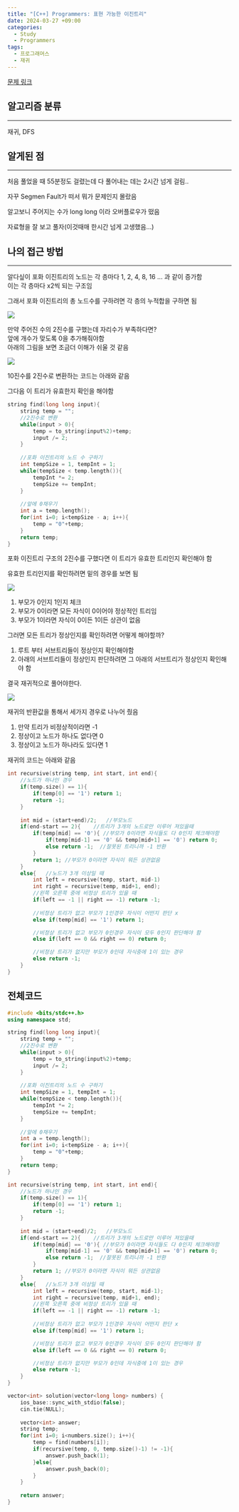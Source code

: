 ```yaml
---
title: "[C++] Programmers: 표현 가능한 이진트리"
date: 2024-03-27 +09:00
categories:
  - Study
  - Programmers
tags:
  - 프로그래머스
  - 재귀
---
```

[문제 링크](https://school.programmers.co.kr/learn/courses/30/lessons/150367)

## 알고리즘 분류
---
재귀, DFS

## 알게된 점
---
처음 풀었을 때 55분정도 걸렸는데 다 풀어내는 데는 2시간 넘게 걸림..

자꾸 Segmen Fault가 떠서 뭐가 문제인지 몰랐음

알고보니 주어지는 수가 long long 이라 오버플로우가 떴음

자료형을 잘 보고 풀자(이것때매 한시간 넘게 고생했음...)

## 나의 접근 방법
---
알다싶이 포화 이진트리의 노드는 각 층마다 1, 2, 4, 8, 16 ... 과 같이 증가함    
이는 각 층마다 x2씩 되는 구조임

그래서 포화 이진트리의 총 노드수를 구하려면 각 층의 누적합을 구하면 됨

![](images/2024-03-27-Programmers-표현%20가능한%20이진트리.png)

만약 주어진 수의 2진수를 구했는데 자리수가 부족하다면?     
앞에 개수가 맞도록 0을 추가해줘야함     
아래의 그림을 보면 조금더 이해가 쉬울 것 같음     

![](images/2024-03-27-Programmers-표현%20가능한%20이진트리-1.png)

10진수를 2진수로 변환하는 코드는 아래와 같음

그다음 이 트리가 유효한지 확인을 해야함 

```cpp
string find(long long input){
    string temp = "";
    //2진수로 변환
    while(input > 0){
        temp = to_string(input%2)+temp;
        input /= 2;
    }
    
    //포화 이진트리의 노드 수 구하기
    int tempSize = 1, tempInt = 1;
    while(tempSize < temp.length()){
        tempInt *= 2;
        tempSize += tempInt;
    }
    
    //앞에 0채우기
    int a = temp.length();
    for(int i=0; i<tempSize - a; i++){
        temp = "0"+temp;
    }
    return temp;
}
```

포화 이진트리 구조의 2진수를 구했다면 이 트리가 유효한 트리인지 확인해야 함

유효한 트리인지를 확인하려면 밑의 경우를 보면 됨

![](images/2024-03-27-Programmers-표현%20가능한%20이진트리-2.png)

1. 부모가 0인지 1인지 체크
2. 부모가 0이라면 모든 자식이 0이어야 정상적인 트리임
3. 부모가 1이라면 자식이 0이든 1이든 상관이 없음

그러면 모든 트리가 정상인지를 확인하려면 어떻게 해야할까?

1. 루트 부터 서브트리들이 정상인지 확인해야함
2. 아래의 서브트리들이 정상인지 판단하려면 그 아래의 서브트리가 정상인지 확인해야 함

결국 재귀적으로 풀어야한다.

![](images/2024-03-27-Programmers-표현%20가능한%20이진트리-3.png)

재귀의 반환값을 통해서 세가지 경우로 나누어 줬음
1. 만약 트리가 비정상적이라면 -1
2. 정상이고 노드가 하나도 없다면 0
3. 정상이고 노드가 하나라도 있다면 1

재귀의 코드는 아래와 같음
```cpp
int recursive(string temp, int start, int end){
	//노드가 하나인 경우
    if(temp.size() == 1){
        if(temp[0] == '1') return 1;
        return -1;
    }
    
    int mid = (start+end)/2;   //부모노드
    if(end-start == 2){    //트리가 3개의 노드로만 이루어 져있을때
        if(temp[mid] == '0'){ //부모가 0이라면 자식들도 다 0인지 체크해야함
            if(temp[mid-1] == '0' && temp[mid+1] == '0') return 0;
            else return -1;  //잘못된 트리니까 -1 반환
        }
        return 1; //부모가 0이라면 자식이 뭐든 상관없음
    }
    else{   //노드가 3개 이상일 때
        int left = recursive(temp, start, mid-1)
        int right = recursive(temp, mid+1, end);
        //왼쪽 오른쪽 중에 비정상 트리가 있을 때
        if(left == -1 || right == -1) return -1;
        
	    //비정상 트리가 없고 부모가 1인경우 자식이 어떤지 판단 x
        else if(temp[mid] == '1') return 1;

		//비정상 트리가 없고 부모가 0인경우 자식이 모두 0인지 판단해야 함
        else if(left == 0 && right == 0) return 0;

		//비정상 트리가 없지만 부모가 0인데 자식중에 1이 있는 경우
        else return -1;
    }
}
```


## 전체코드
```cpp
#include <bits/stdc++.h>
using namespace std;

string find(long long input){
    string temp = "";
    //2진수로 변환
    while(input > 0){
        temp = to_string(input%2)+temp;
        input /= 2;
    }
    
    //포화 이진트리의 노드 수 구하기
    int tempSize = 1, tempInt = 1;
    while(tempSize < temp.length()){
        tempInt *= 2;
        tempSize += tempInt;
    }
    
    //앞에 0채우기
    int a = temp.length();
    for(int i=0; i<tempSize - a; i++){
        temp = "0"+temp;
    }
    return temp;
}

int recursive(string temp, int start, int end){
	//노드가 하나인 경우
    if(temp.size() == 1){
        if(temp[0] == '1') return 1;
        return -1;
    }
    
    int mid = (start+end)/2;   //부모노드
    if(end-start == 2){    //트리가 3개의 노드로만 이루어 져있을때
        if(temp[mid] == '0'){ //부모가 0이라면 자식들도 다 0인지 체크해야함
            if(temp[mid-1] == '0' && temp[mid+1] == '0') return 0;
            else return -1;  //잘못된 트리니까 -1 반환
        }
        return 1; //부모가 0이라면 자식이 뭐든 상관없음
    }
    else{   //노드가 3개 이상일 때
        int left = recursive(temp, start, mid-1);
        int right = recursive(temp, mid+1, end);
        //왼쪽 오른쪽 중에 비정상 트리가 있을 때
        if(left == -1 || right == -1) return -1;
        
	    //비정상 트리가 없고 부모가 1인경우 자식이 어떤지 판단 x
        else if(temp[mid] == '1') return 1;

		//비정상 트리가 없고 부모가 0인경우 자식이 모두 0인지 판단해야 함
        else if(left == 0 && right == 0) return 0;

		//비정상 트리가 없지만 부모가 0인데 자식중에 1이 있는 경우
        else return -1;
    }
}

vector<int> solution(vector<long long> numbers) {
    ios_base::sync_with_stdio(false);
    cin.tie(NULL);
    
    vector<int> answer;
    string temp;
    for(int i=0; i<numbers.size(); i++){
        temp = find(numbers[i]);
        if(recursive(temp, 0, temp.size()-1) != -1){
            answer.push_back(1);
        }else{
            answer.push_back(0);
        }
    }
    
    return answer;
}
```